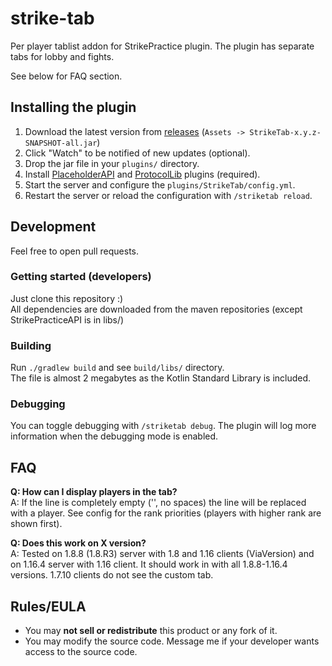 # strike-tab
Per player tablist addon for StrikePractice plugin. The plugin has separate tabs for lobby and fights.

See below for FAQ section.

## Installing the plugin
1. Download the latest version from [releases](https://github.com/toppev/strike-tab/releases) (`Assets -> StrikeTab-x.y.z-SNAPSHOT-all.jar`)
2. Click "Watch" to be notified of new updates (optional).
3. Drop the jar file in your `plugins/` directory.
4. Install [PlaceholderAPI](https://www.spigotmc.org/resources/placeholderapi.6245/) and [ProtocolLib](https://www.spigotmc.org/resources/protocollib.1997/) plugins (required).
5. Start the server and configure the `plugins/StrikeTab/config.yml`.
6. Restart the server or reload the configuration with `/striketab reload`.

## Development

Feel free to open pull requests.

### Getting started (developers)
Just clone this repository :)  
All dependencies are downloaded from the maven repositories (except StrikePracticeAPI is in libs/)

### Building
Run `./gradlew build` and see `build/libs/` directory.  
The file is almost 2 megabytes as the Kotlin Standard Library is included.

### Debugging
You can toggle debugging with `/striketab debug`. The plugin will log more information when the debugging mode is enabled.

## FAQ
**Q: How can I display players in the tab?**  
A: If the line is completely empty ('', no spaces) the line will be replaced with a player. See config for the rank priorities (players with higher rank are shown first).

**Q: Does this work on X version?**  
A: Tested on 1.8.8 (1.8.R3) server with 1.8 and 1.16 clients (ViaVersion) and on 1.16.4 server with 1.16 client. It should work in with all 1.8.8-1.16.4 versions. 1.7.10 clients do not see the custom tab.

## Rules/EULA
- You may **not sell or redistribute** this product or any fork of it.
- You may modify the source code.
 Message me if your developer wants access to the source code.
